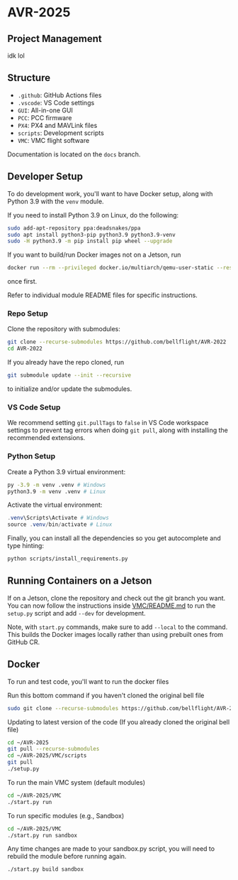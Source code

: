 # AVR-2025

## Project Management

idk lol

## Structure

- `.github`: GitHub Actions files
- `.vscode`: VS Code settings
- `GUI`: All-in-one GUI
- `PCC`: PCC firmware
- `PX4`: PX4 and MAVLink files
- `scripts`: Development scripts
- `VMC`: VMC flight software

Documentation is located on the `docs` branch.

## Developer Setup

To do development work, you'll want to have Docker setup, along with Python 3.9
with the `venv` module.

If you need to install Python 3.9 on Linux, do the following:

```bash
sudo add-apt-repository ppa:deadsnakes/ppa
sudo apt install python3-pip python3.9 python3.9-venv
sudo -H python3.9 -m pip install pip wheel --upgrade
```

If you want to build/run Docker images not on a Jetson, run

```bash
docker run --rm --privileged docker.io/multiarch/qemu-user-static --reset -p yes
```

once first.

Refer to individual module README files for specific instructions.

### Repo Setup

Clone the repository with submodules:

```bash
git clone --recurse-submodules https://github.com/bellflight/AVR-2022
cd AVR-2022
```

If you already have the repo cloned, run

```bash
git submodule update --init --recursive
```

to initialize and/or update the submodules.

### VS Code Setup

We recommend setting `git.pullTags` to `false` in VS Code workspace settings
to prevent tag errors when doing `git pull`, along with installing the
recommended extensions.

### Python Setup

Create a Python 3.9 virtual environment:

```bash
py -3.9 -m venv .venv # Windows
python3.9 -m venv .venv # Linux
```

Activate the virtual environment:

```powershell
.venv\Scripts\Activate # Windows
source .venv/bin/activate # Linux
```

Finally, you can install all the dependencies so you get autocomplete and type hinting:

```bash
python scripts/install_requirements.py
```

## Running Containers on a Jetson

If on a Jetson, clone the repository and check out the git branch you want.
You can now follow the instructions inside
[VMC/README.md](VMC/README.md) to run the `setup.py`
script and add `--dev` for development.

Note, with `start.py` commands, make sure to add `--local` to the command.
This builds the Docker images locally rather than using prebuilt ones from GitHub CR.

## Docker

To run and test code, you'll want to run the docker files

Run this bottom command if you haven't cloned the original bell file
```bash
sudo git clone --recurse-submodules https://github.com/bellflight/AVR-2022 /root/AVR-2022
```

Updating to latest version of the code (If you already cloned the original bell file)
```bash
cd ~/AVR-2025
git pull --recurse-submodules
cd ~/AVR-2025/VMC/scripts
git pull
./setup.py
```

To run the main VMC system (default modules)

```bash
cd ~/AVR-2025/VMC
./start.py run
```

To run specific modules (e.g., Sandbox)

```bash
cd ~/AVR-2025/VMC
./start.py run sandbox
```

Any time changes are made to your sandbox.py script, you will need to rebuild the module before running again.

```bash
./start.py build sandbox
```

